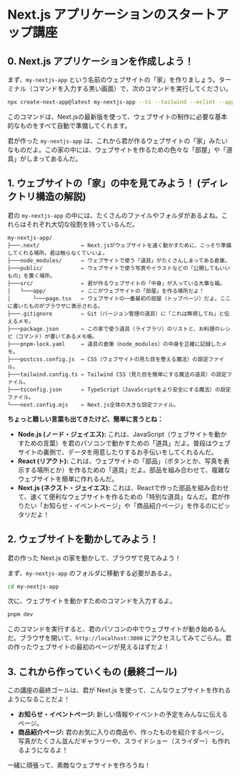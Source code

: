 # Next.js アプリケーションのスタートアップ講座

## 0. Next.js アプリケーションを作成しよう！

まず、`my-nextjs-app` という名前のウェブサイトの「家」を作りましょう。ターミナル（コマンドを入力する黒い画面）で、次のコマンドを実行してください。

```bash
npx create-next-app@latest my-nextjs-app --ts --tailwind --eslint --app --src-dir --import-alias "@/*" --use-pnpm
```

このコマンドは、Next.jsの最新版を使って、ウェブサイトの制作に必要な基本的なものをすべて自動で準備してくれます。

君が作った `my-nextjs-app` は、これから君が作るウェブサイトの「家」みたいなものだよ。この家の中には、ウェブサイトを作るための色々な「部屋」や「道具」がしまってあるんだ。

## 1. ウェブサイトの「家」の中を見てみよう！ (ディレクトリ構造の解説)

君の `my-nextjs-app` の中には、たくさんのファイルやフォルダがあるよね。これらはそれぞれ大切な役割を持っているんだ。

```
my-nextjs-app/
├───.next/             ← Next.jsがウェブサイトを速く動かすために、こっそり準備してくれる場所。君は触らなくていいよ。
├───node_modules/      ← ウェブサイトで使う「道具」がたくさんしまってある倉庫。
├───public/            ← ウェブサイトで使う写真やイラストなどの「公開してもいいもの」を置く場所。
├───src/               ← 君が作るウェブサイトの「中身」が入っている大事な箱。
│   └───app/           ← ここがウェブサイトの「部屋」を作る場所だよ！
│       └───page.tsx   ← ウェブサイトの一番最初の部屋（トップページ）だよ。ここに書いたものがブラウザに表示される。
├───.gitignore         ← Git（バージョン管理の道具）に「これは無視してね」と伝えるメモ。
├───package.json       ← この家で使う道具（ライブラリ）のリストと、お料理のレシピ（コマンド）が書いてあるメモ帳。
├───pnpm-lock.yaml     ← 道具の倉庫（node_modules）の中身を正確に記録したメモ。
├───postcss.config.js  ← CSS（ウェブサイトの見た目を整える魔法）の設定ファイル。
├───tailwind.config.ts ← Tailwind CSS（見た目を簡単にする魔法の道具）の設定ファイル。
├───tsconfig.json      ← TypeScript（JavaScriptをより安全にする魔法）の設定ファイル。
└───next.config.mjs    ← Next.js全体の大きな設定ファイル。
```

**ちょっと難しい言葉も出てきたけど、簡単に言うとね：**

*   **Node.js (ノード・ジェイエス):** これは、JavaScript（ウェブサイトを動かすための言葉）を君のパソコンで動かすための「道具」だよ。普段はウェブサイトの裏側で、データを用意したりするお手伝いをしてくれるんだ。
*   **React (リアクト):** これは、ウェブサイトの「部品」（ボタンとか、写真を表示する場所とか）を作るための「道具」だよ。部品を組み合わせて、複雑なウェブサイトを簡単に作れるんだ。
*   **Next.js (ネクスト・ジェイエス):** これは、Reactで作った部品を組み合わせて、速くて便利なウェブサイトを作るための「特別な道具」なんだ。君が作りたい「お知らせ・イベントページ」や「商品紹介ページ」を作るのにピッタリだよ！

## 2. ウェブサイトを動かしてみよう！

君の作った Next.js の家を動かして、ブラウザで見てみよう！

まず、`my-nextjs-app` のフォルダに移動する必要があるよ。

```bash
cd my-nextjs-app
```

次に、ウェブサイトを動かすためのコマンドを入力するよ。

```bash
pnpm dev
```

このコマンドを実行すると、君のパソコンの中でウェブサイトが動き始めるんだ。ブラウザを開いて、`http://localhost:3000` にアクセスしてみてごらん。君の作ったウェブサイトの最初のページが見えるはずだよ！

## 3. これから作っていくもの (最終ゴール)

この講座の最終ゴールは、君が Next.js を使って、こんなウェブサイトを作れるようになることだよ！

*   **お知らせ・イベントページ:** 新しい情報やイベントの予定をみんなに伝えるページ。
*   **商品紹介ページ:** 君のお気に入りの商品や、作ったものを紹介するページ。写真がたくさん並んだギャラリーや、スライドショー（スライダー）も作れるようになるよ！

一緒に頑張って、素敵なウェブサイトを作ろうね！
